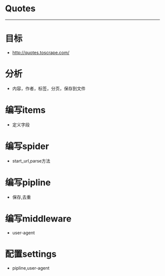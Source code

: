 # Quotes
---
# 目标
- http://quotes.toscrape.com/
# 分析
- 内容，作者，标签，分页，保存到文件
# 编写items
- 定义字段
# 编写spider
- start_url,parse方法
# 编写pipline
- 保存,去重
# 编写middleware
- user-agent
# 配置settings
- pipline,user-agent
